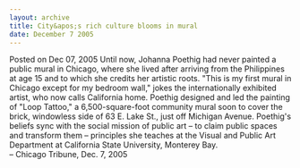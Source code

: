 ```yaml
---
layout: archive
title: City&apos;s rich culture blooms in mural
date: December 7 2005
---
```





<span class="date">Posted on Dec 07, 2005    </span>
Until now, Johanna Poethig had never painted a public mural in
Chicago, where she lived after arriving from the Philippines at age
15 and to which she credits her artistic roots. &quot;This is my first
mural in Chicago except for my bedroom wall,&quot; jokes the
internationally exhibited artist, who now calls California home.
Poethig designed and led the painting of &quot;Loop Tattoo,&quot; a
6,500-square-foot community mural soon to cover the brick,
windowless side of 63 E. Lake St., just off Michigan Avenue.
Poethig&apos;s beliefs sync with the social mission of public art &#x2013; to
claim public spaces and transform them &#x2013; principles she teaches at
the Visual and Public Art Department at California State
University, Monterey Bay.<br>
&#x2013; Chicago Tribune, Dec. 7, 2005<br/></br>




